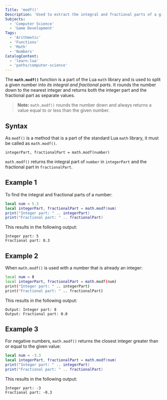 ```yaml
---
Title: 'modf()'
Description: 'Used to extract the integral and fractional parts of a given number.'
Subjects:
  - 'Computer Science'
  - 'Game Development'
Tags:
  - 'Arithmetic'
  - 'Functions'
  - 'Math'
  - 'Numbers'
CatalogContent:
  - 'learn-lua'
  - 'paths/computer-science'
---
```


The **`math.modf()`** function is a part of the Lua `math` library and is used to split a given number into _its integral and fractional parts_. It rounds the number down to the nearest integer and returns both the integer part and the fractional part as separate values.

> **Note:** `math.modf()` rounds the number down and always returns a value equal to or less than the given number.

## Syntax

As `modf()` is a method that is a part of the standard Lua `math` library, it must be called as `math.modf()`.

```pseudo
integerPart, fractionalPart = math.modf(number)
```

`math.modf()` returns the integral part of `number` in `integerPart` and the fractional part in `fractionalPart`.

## Example 1

To find the integral and fractional parts of a number:

```lua
local num = 5.3
local integerPart, fractionalPart = math.modf(num)
print("Integer part: " .. integerPart)
print("Fractional part: " .. fractionalPart)
```

This results in the following output:

```shell
Integer part: 5
Fractional part: 0.3
```

## Example 2

When `math.modf()` is used with a number that is already an integer:

```bash
local num = 8
local integerPart, fractionalPart = math.modf(num)
print("Integer part: " .. integerPart)
print("Fractional part: " .. fractionalPart)
```

This results in the following output:

```shell
Output: Integer part: 8
Output: Fractional part: 0.0
```

## Example 3

For negative numbers, `math.modf()` returns the closest integer greater than or equal to the given value:

```lua
local num = -3.3
local integerPart, fractionalPart = math.modf(num)
print("Integer part: " .. integerPart)
print("Fractional part: " .. fractionalPart)
```

This results in the following output:

```shell
Integer part: -3
Fractional part: -0.3
```
